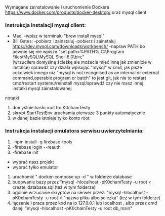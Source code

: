 Wymagane zainstalowanie i uruchomienie Dockera https://www.docker.com/products/docker-desktop/ oraz mysql client
	
### Instrukcja instalacji mysql client:
- Mac:
	-wpisz w terminalu "brew install mysql"
- Bill Gates:
	-pobierz i zainstaluj -pobierz i zainstaluj https://dev.mysql.com/downloads/workbench/
	-napraw PATH bo pewnie się nie wpisze "set path=%PATH%;C:\Program Files\MySQL\MySQL Shell 8.0\bin;" 	
		(wrzuciłem domyślną ścieżkę ale możecie mieć inną jak zmienicie w instalce)
		sprawdź czy działa wpisując "mysql" w cmd, jak pisze cokolwiek innego niż "mysql is not recognised as an internal or external 			
		command,operable program or batch" to jest git, jak nie to restart cmd/restart systemu/reinstall mysql/sprawdź czy nie masz innej 		
		instalki mysql zainstalowanej

notatki
1. domyślnie hasło root to: K0chamTesty
2. skrypt StartTestEnv uruchamia pierwsze 3 punkty automatycznie
3. w danej bazie istnieje tylko konto root

### Instrukcja instalacji emulatora serwisu uwierzytelniania:
1. -npm install -g firebase-tools
2. -firebase login --reauth
3. -firebase init

- wybrać nasz projekt
- wybrać tylko emulator

1. uruchomić " docker-compose up -d " w folderze database
2. budowanie bazy przez "mysql -hlocalhost -pK0chamTesty -u root < create_database.sql	(też w tym folderze)
3. ogólnie wrzucanie skryptów na serwer przez: "mysql -hlocalhost -pK0chamTesty -u root < "nazwa pliku albo sciezka"	(też w tym folderze)
4. łączenie i praca przez kod na ip 127.0.0.1 lub localhost , albo przez cmd dalej: "mysql -hlocalhost -pK0chamTesty -u root db_main"
